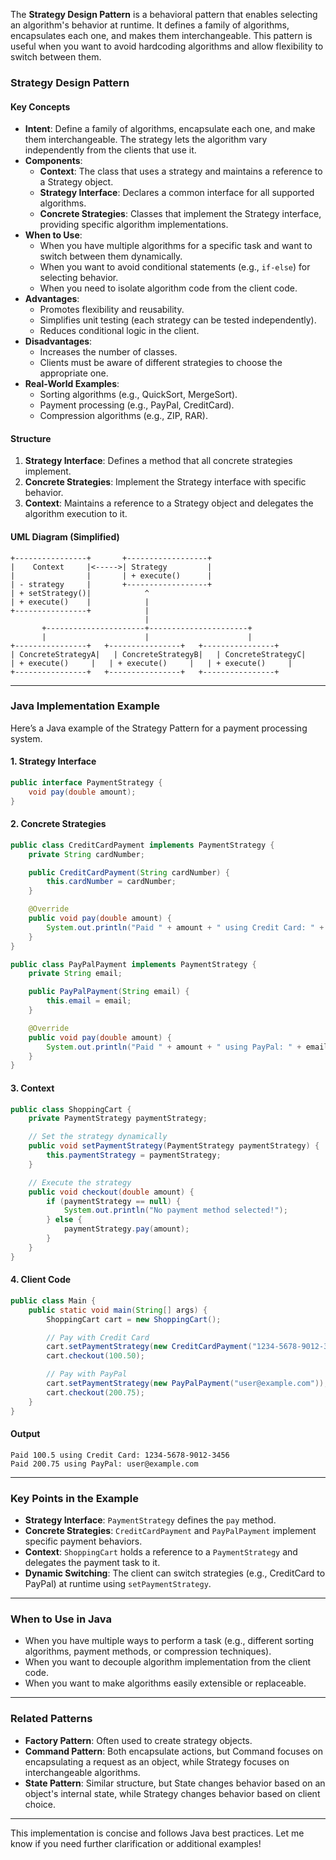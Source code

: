 The **Strategy Design Pattern** is a behavioral pattern that enables selecting an algorithm's behavior at runtime. It defines a family of algorithms, encapsulates each one, and makes them interchangeable. This pattern is useful when you want to avoid hardcoding algorithms and allow flexibility to switch between them.

### **Strategy Design Pattern**

#### **Key Concepts**

- **Intent**: Define a family of algorithms, encapsulate each one, and make them interchangeable. The strategy lets the algorithm vary independently from the clients that use it.
- **Components**:
  - **Context**: The class that uses a strategy and maintains a reference to a Strategy object.
  - **Strategy Interface**: Declares a common interface for all supported algorithms.
  - **Concrete Strategies**: Classes that implement the Strategy interface, providing specific algorithm implementations.
- **When to Use**:
  - When you have multiple algorithms for a specific task and want to switch between them dynamically.
  - When you want to avoid conditional statements (e.g., `if-else`) for selecting behavior.
  - When you need to isolate algorithm code from the client code.
- **Advantages**:
  - Promotes flexibility and reusability.
  - Simplifies unit testing (each strategy can be tested independently).
  - Reduces conditional logic in the client.
- **Disadvantages**:
  - Increases the number of classes.
  - Clients must be aware of different strategies to choose the appropriate one.
- **Real-World Examples**:
  - Sorting algorithms (e.g., QuickSort, MergeSort).
  - Payment processing (e.g., PayPal, CreditCard).
  - Compression algorithms (e.g., ZIP, RAR).

#### **Structure**

1. **Strategy Interface**: Defines a method that all concrete strategies implement.
2. **Concrete Strategies**: Implement the Strategy interface with specific behavior.
3. **Context**: Maintains a reference to a Strategy object and delegates the algorithm execution to it.

#### **UML Diagram (Simplified)**

```
+----------------+       +------------------+
|    Context     |<----->| Strategy         |
|                |       | + execute()      |
| - strategy     |       +------------------+
| + setStrategy()|            ^
| + execute()    |            |
+----------------+            |
                              |
       +----------------------+----------------------+
       |                      |                      |
+----------------+   +----------------+   +----------------+
| ConcreteStrategyA|   | ConcreteStrategyB|   | ConcreteStrategyC|
| + execute()     |   | + execute()     |   | + execute()     |
+----------------+   +----------------+   +----------------+
```

---

### **Java Implementation Example**

Here’s a Java example of the Strategy Pattern for a payment processing system.

#### **1. Strategy Interface**

```java
public interface PaymentStrategy {
    void pay(double amount);
}
```

#### **2. Concrete Strategies**

```java
public class CreditCardPayment implements PaymentStrategy {
    private String cardNumber;

    public CreditCardPayment(String cardNumber) {
        this.cardNumber = cardNumber;
    }

    @Override
    public void pay(double amount) {
        System.out.println("Paid " + amount + " using Credit Card: " + cardNumber);
    }
}
```

```java
public class PayPalPayment implements PaymentStrategy {
    private String email;

    public PayPalPayment(String email) {
        this.email = email;
    }

    @Override
    public void pay(double amount) {
        System.out.println("Paid " + amount + " using PayPal: " + email);
    }
}
```

#### **3. Context**

```java
public class ShoppingCart {
    private PaymentStrategy paymentStrategy;

    // Set the strategy dynamically
    public void setPaymentStrategy(PaymentStrategy paymentStrategy) {
        this.paymentStrategy = paymentStrategy;
    }

    // Execute the strategy
    public void checkout(double amount) {
        if (paymentStrategy == null) {
            System.out.println("No payment method selected!");
        } else {
            paymentStrategy.pay(amount);
        }
    }
}
```

#### **4. Client Code**

```java
public class Main {
    public static void main(String[] args) {
        ShoppingCart cart = new ShoppingCart();

        // Pay with Credit Card
        cart.setPaymentStrategy(new CreditCardPayment("1234-5678-9012-3456"));
        cart.checkout(100.50);

        // Pay with PayPal
        cart.setPaymentStrategy(new PayPalPayment("user@example.com"));
        cart.checkout(200.75);
    }
}
```

#### **Output**

```
Paid 100.5 using Credit Card: 1234-5678-9012-3456
Paid 200.75 using PayPal: user@example.com
```

---

### **Key Points in the Example**

- **Strategy Interface**: `PaymentStrategy` defines the `pay` method.
- **Concrete Strategies**: `CreditCardPayment` and `PayPalPayment` implement specific payment behaviors.
- **Context**: `ShoppingCart` holds a reference to a `PaymentStrategy` and delegates the payment task to it.
- **Dynamic Switching**: The client can switch strategies (e.g., CreditCard to PayPal) at runtime using `setPaymentStrategy`.

---

### **When to Use in Java**

- When you have multiple ways to perform a task (e.g., different sorting algorithms, payment methods, or compression techniques).
- When you want to decouple algorithm implementation from the client code.
- When you want to make algorithms easily extensible or replaceable.

---

### **Related Patterns**

- **Factory Pattern**: Often used to create strategy objects.
- **Command Pattern**: Both encapsulate actions, but Command focuses on encapsulating a request as an object, while Strategy focuses on interchangeable algorithms.
- **State Pattern**: Similar structure, but State changes behavior based on an object's internal state, while Strategy changes behavior based on client choice.

---

This implementation is concise and follows Java best practices. Let me know if you need further clarification or additional examples!
